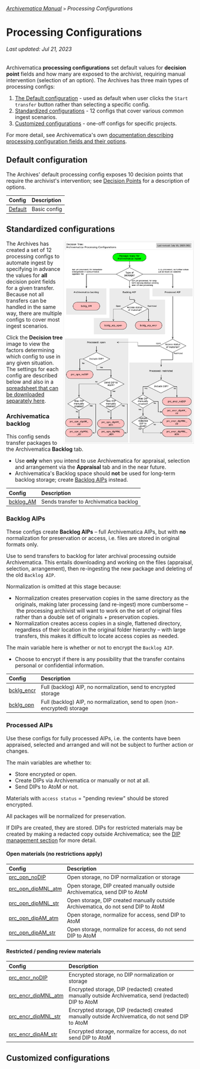 ###### [Archivematica Manual](../README.md) `>` Processing Configurations

# Processing Configurations
###### Last updated: Jul 21, 2023
Archivematica **processing configurations** set default values for **decision point** fields and how many are exposed to the archivist, requiring manual intervention (selection of an option). The Archives has three main types of processing configs:
1. [The Default configuration](#default-configuration) - used as default when user clicks the `Start transfer` button rather than selecting a specific config.
1. [Standardized configurations](#standardized-configurations) - 12 configs that cover various common ingest scenarios.
1. [Customized configurations](#customized-configurations) - one-off configs for specific projects.

For more detail, see Archivematica's own [documentation describing processing configuration fields and their options](https://www.archivematica.org/en/docs/archivematica-1.14/user-manual/administer/dashboard-admin/#dashboard-processing).

## Default configuration
The Archives' default processing config exposes 10 decision points that require the archivist's intervention; see [Decision Points](../ingest-guidelines/decisions-points.md) for a description of options.

| Config | Description |
|:---	   |:---         |
| [Default](default.md) | Basic config |

## Standardized configurations
<img align="right" width="350" src="../downloads/decision-tree-processing-configs.png">

The Archives has created a set of 12 processing configs to automate ingest by specifying in advance the values for **all** decision point fields for a given transfer. Because not all transfers can be handled in the same way, there are multiple configs to cover most ingest scenarios.

Click the **Decision tree** image to view the factors determining which config to use in any given situation. The settings for each config are described below and also in a [spreadsheet that can be downloaded separately here](../downloads/processing-configs-compared.xlsx).

### Archivematica backlog
This config sends transfer packages to the Archivematica **Backlog** tab.
- Use **only** when you intend to use Archivematica for appraisal, selection and arrangement via the **Appraisal** tab and in the near future.
- Archivematica's Backlog space should **not** be used for long-term backlog storage; create [Backlog AIPs](#backlog-aips) instead.

| Config | Description |
|:---	   |:---         |
| [bcklog_AM](bcklg-am.md) | Sends transfer to Archivmatica backlog |

### Backlog AIPs
These configs create **Backlog AIPs** – full Archivematica AIPs, but with **no** normalization for preservation or access, i.e. files are stored in original formats only.

Use to send transfers to backlog for later archival processing outside Archivematica. This entails downloading and working on the files (appraisal, selection, arrangement), then re-ingesting the new package and deleting of the old `Backlog AIP`.

Normalization is omitted at this stage because:
- Normalization creates preservation copies in the same directory as the originals, making later processing (and re-ingest) more cumbersome – the processing archivist will want to work on the set of original files rather than a double set of originals + preservation copies.
- Normalization creates access copies in a single, flattened directory, regardless of their location in the original folder hierarchy – with large transfers, this makes it difficult to locate access copies as needed.

The main variable here is whether or not to encrypt the `Backlog AIP`.
- Choose to encrypt if there is any possibility that the transfer contains personal or confidential information.

| Config | Description |
|:---	   |:---         |
| [bcklg_encr](bcklg-encr.md) | Full (backlog) AIP, no normalization, send to encrypted storage |
| [bcklg_opn](bcklg-opn.md) | Full (backlog) AIP, no normalization, send to open (non-encrypted) storage |

### Processed AIPs
Use these configs for fully processed AIPs, i.e. the contents have been appraised, selected and arranged and will not be subject to further action or changes.

The main variables are whether to:
- Store encrypted or open.
- Create DIPs via Archivematica or manually or not at all.
- Send DIPs to AtoM or not.

Materials with `access status` = "pending review" should be stored encrypted.

All packages will be normalized for preservation.

If DIPs are created, they are stored. DIPs for restricted materials may be created by making a redacted copy outside Archivematica; see the [DIP management section](../dip-management/overview.md) for more detail.

#### Open materials (no restrictions apply)
| Config | Description |
|:---	   |:---         |
| [prc_opn_noDIP](prc-opn-nodip.md) | Open storage, no DIP normalization or storage |
| [prc_opn_dipMNL_atm](prc-opn-dipmnl-atm.md) | Open storage, DIP created manually outside Archivematica, send DIP to AtoM |
| [prc_opn_dipMNL_str](prc-opn-dipmnl-str.md) | Open storage, DIP created manually outside Archivematica, do not send DIP to AtoM |
| [prc_opn_dipAM_atm](prc-opn-dipam-atm.md) | Open storage, normalize for access, send DIP to AtoM |
| [prc_opn_dipAM_str](prc-opn-dipam-str.md) | Open storage, normalize for access, do not send DIP to AtoM |

#### Restricted / pending review materials
| Config | Description |
|:---	   |:---         |
| [prc_encr_noDIP](prc-encr-nodip.md) | Encrypted storage, no DIP normalization or storage |
| [prc_encr_dipMNL_atm](prc-encr-dipmnl-atm.md) | Encrypted storage, DIP (redacted) created manually outside Archivematica, send (redacted) DIP to AtoM |
| [prc_encr_dipMNL_str](prc-encr-dipmnl-str) | Encrypted storage, DIP (redacted) created manually outside Archivematica, do not send DIP to AtoM |
| [prc_encr_dipAM_str](prc-encr-dipam-str.md) | Encrypted storage, normalize for access, do not send DIP to AtoM |

## Customized configurations
